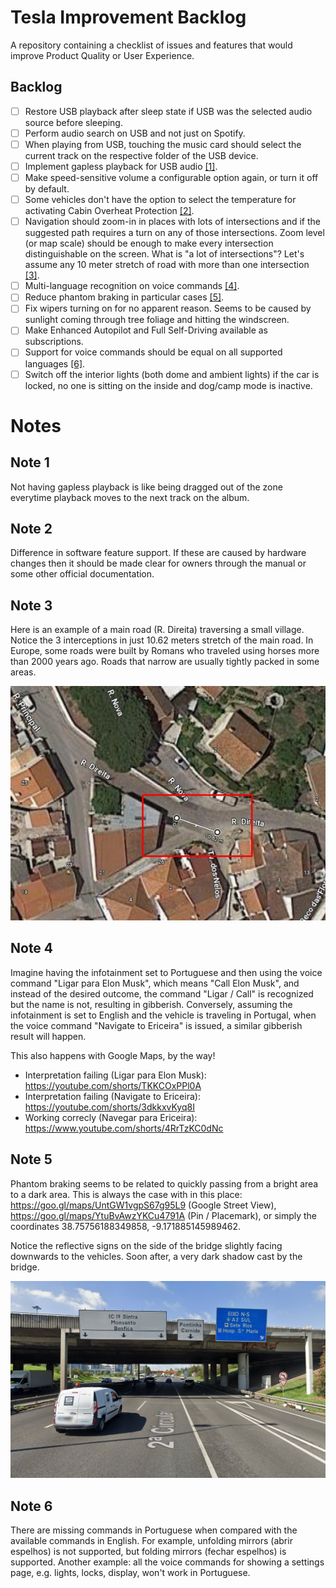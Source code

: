 # Tesla Improvement Backlog

A repository containing a checklist of issues and features that would improve Product Quality or User Experience.

## Backlog

- [ ] Restore USB playback after sleep state if USB was the selected audio source before sleeping.
- [ ] Perform audio search on USB and not just on Spotify.
- [ ] When playing from USB, touching the music card should select the current track on the respective folder of the USB device.
- [ ] Implement gapless playback for USB audio [[1]](#note-1).
- [ ] Make speed-sensitive volume a configurable option again, or turn it off by default.
- [ ] Some vehicles don't have the option to select the temperature for activating Cabin Overheat Protection [[2]](#note-2).
- [ ] Navigation should zoom-in in places with lots of intersections and if the suggested path requires a turn on any of those intersections. Zoom level (or map scale) should be enough to make every intersection distinguishable on the screen. What is "a lot of intersections"? Let's assume any 10 meter stretch of road with more than one intersection [[3]](#note-3).
- [ ] Multi-language recognition on voice commands [[4]](#note-4).
- [ ] Reduce phantom braking in particular cases [[5]](#note-5).
- [ ] Fix wipers turning on for no apparent reason. Seems to be caused by sunlight coming through tree foliage and hitting the windscreen.
- [ ] Make Enhanced Autopilot and Full Self-Driving available as subscriptions.
- [ ] Support for voice commands should be equal on all supported languages [[6]](#note-6).
- [ ] Switch off the interior lights (both dome and ambient lights) if the car is locked, no one is sitting on the inside and dog/camp mode is inactive.

# Notes

## Note 1
Not having gapless playback is like being dragged out of the zone everytime playback moves to the next track on the album.

## Note 2
Difference in software feature support. If these are caused by hardware changes then it should be made clear for owners through the manual or some other official documentation.

## Note 3
Here is an example of a main road (R. Direita) traversing a small village. Notice the 3 interceptions in just 10.62 meters stretch of the main road. In Europe, some roads were built by Romans who traveled using horses more than 2000 years ago. Roads that narrow are usually tightly packed in some areas.

![horseRoads](note-3.jpg)

## Note 4
Imagine having the infotainment set to Portuguese and then using the voice command "Ligar para Elon Musk", which means "Call Elon Musk", and instead of the desired outcome, the command "Ligar / Call" is recognized but the name is not, resulting in gibberish.
Conversely, assuming the infotainment is set to English and the vehicle is traveling in Portugal, when the voice command "Navigate to Ericeira" is issued, a similar gibberish result will happen.

This also happens with Google Maps, by the way!

- Interpretation failing (Ligar para Elon Musk): https://youtube.com/shorts/TKKCOxPPl0A
- Interpretation failing (Navigate to Ericeira): https://youtube.com/shorts/3dkkxvKyq8I
- Working correcly (Navegar para Ericeira): https://www.youtube.com/shorts/4RrTzKC0dNc

## Note 5
Phantom braking seems to be related to quickly passing from a bright area to a dark area. This is always the case with in this place: https://goo.gl/maps/UntGW1vgpS67g95L9 (Google Street View), https://goo.gl/maps/YtuBvAwzYKCu4791A (Pin / Placemark), or simply the coordinates 38.75756188349858, -9.171885145989462.

 Notice the reflective signs on the side of the bridge slightly facing downwards to the vehicles. Soon after, a very dark shadow cast by the bridge.

![horseRoads](note-5.jpg)

## Note 6
There are missing commands in Portuguese when compared with the available commands in English. For example, unfolding mirrors (abrir espelhos) is not supported, but folding mirrors (fechar espelhos) is supported. 
Another example: all the voice commands for showing a settings page, e.g. lights, locks, display, won't work in Portuguese.

